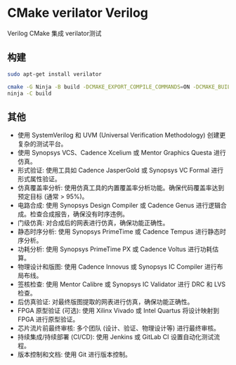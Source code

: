

# CMake verilator Verilog

Verilog CMake 集成 verilator测试

## 构建

```bash
sudo apt-get install verilator
```

```bash
cmake -G Ninja -B build -DCMAKE_EXPORT_COMPILE_COMMANDS=ON -DCMAKE_BUILD_TYPE='Debug'
ninja -C build
```

## 其他

- 使用 SystemVerilog 和 UVM (Universal Verification Methodology) 创建更复杂的测试平台。
- 使用 Synopsys VCS、Cadence Xcelium 或 Mentor Graphics Questa 进行仿真。
- 形式验证: 使用工具如 Cadence JasperGold 或 Synopsys VC Formal 进行形式属性验证。
- 仿真覆盖率分析: 使用仿真工具的内置覆盖率分析功能。确保代码覆盖率达到预定目标 (通常 > 95%)。
- 电路合成: 使用 Synopsys Design Compiler 或 Cadence Genus 进行逻辑合成。检查合成报告，确保没有时序违例。
- 门级仿真: 对合成后的网表进行仿真，确保功能正确性。
- 静态时序分析: 使用 Synopsys PrimeTime 或 Cadence Tempus 进行静态时序分析。
- 功耗分析: 使用 Synopsys PrimeTime PX 或 Cadence Voltus 进行功耗估算。
- 物理设计和版图: 使用 Cadence Innovus 或 Synopsys IC Compiler 进行布局布线。
- 签核检查: 使用 Mentor Calibre 或 Synopsys IC Validator 进行 DRC 和 LVS 检查。
- 后仿真验证: 对最终版图提取的网表进行仿真，确保功能正确性。
- FPGA 原型验证 (可选): 使用 Xilinx Vivado 或 Intel Quartus 将设计映射到 FPGA 进行原型验证。
- 芯片流片前最终审核: 多个团队 (设计、验证、物理设计等) 进行最终审核。
- 持续集成/持续部署 (CI/CD): 使用 Jenkins 或 GitLab CI 设置自动化测试流程。
- 版本控制和文档: 使用 Git 进行版本控制。


